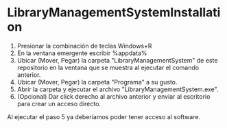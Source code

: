 # LibraryManagementSystemInstallation

1. Presionar la combinación de teclas Windows+R
2. En la ventana emergente escribir %appdata%
3. Ubicar (Mover, Pegar) la carpeta "LibraryManagementSystem" de este repositorio en la ventana que se muestra al ejecutar el comando anterior.
4. Ubicar (Mover, Pegar) la carpeta "Programa" a su gusto.
5. Abrir la carpeta y ejecutar el archivo "LibraryManagementSystem.exe".
6. (Opcional) Dar click derecho al archivo anterior y enviar al escritorio para crear un acceso directo.

Al ejecutar el paso 5 ya deberíamos poder tener acceso al software.
